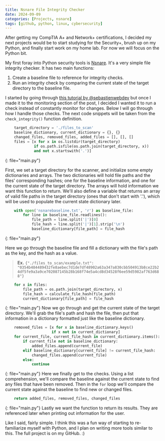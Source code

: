 ```yaml
---
title: Nsnare File Integrity Checker
date: 2024-09-09
categories: [Projects, nsnare]
tags: [github, python, linux, cybersecurity]
---
```


After getting my CompTIA A+ and Network+ certifications, I decided my next projects would be to start studying for the Security+, brush up on my Python, and finally start work on my home lab. For now we will focus on the Python bit.

My first foray into Python security tools is [Nsnare](https://github.com/Neyote/nsnare). It's a very simple file integrity checker. It has two main functions:

1. Create a baseline file to reference for integrity checks.
2. Run an integrity check by comparing the current state of the target directory to the baseline file.

I started by going through [this tutorial by @sebastienwebdev](https://medium.com/@sebastienwebdev/file-integrity-monitor-in-python-a-beginners-guide-fedefc9d9284) but once I made it to the monitoring section of the post, I decided I wanted it to run a check instead of constantly monitor for changes. Below I will go through how I handle those checks. The next code snippets will be taken from the `check_integrity()` function definition.

```python
    target_directory = './files_to_scan'
    baseline_dictionary, current_dictionary = {}, {}
    changed_files, removed_files, added_files = [], [], []
    files = [x for x in os.listdir(target_directory)
             if os.path.isfile(os.path.join(target_directory, x))
             and not x.startswith('.')]
```
{: file="main.py"}

First, we set a target directory for the scanner, and initialize some empty dictionaries and arrays. The two dictionaries will hold file paths and the files' corresponding hashes; one for the baseline information, and one for the current state of the target directory. The arrays will hold information we want this function to return. We'll also define a variable that returns an array of valid file paths in the target directory (ones that don't start with '.'), which will be used to populate the current state dictionary later.

```python
    with open('nsnarebaseline.txt', 'r') as baseline_file:
        for line in baseline_file.readlines():
            file_path = line.split('|')[0]
            file_hash = line.split('|')[1].strip('\n')
            baseline_dictionary[file_path] = file_hash
```
{: file="main.py"}

Here we go through the baseline file and fill a dictionary with the file's path as the key, and the hash as a value.
> **Ex.** `{"./files_to_scan/example.txt": "0354b484489432fe8aebec7d1de7df48902a63a347a830cbb504913b8ce22b24df5fe9a3a9ce702087145b28b168f74e5a4cd8d34528f6ee59d5982af763d688"}`

```python
    for x in files:
        file_path = os.path.join(target_directory, x)
        file_hash = calculate_file_hash(file_path)
        current_dictionary[file_path] = file_hash
```
{: file="main.py"}
Now we go through and get the current state of the target directory. We'll grab the file's path and hash the file, then put that information in a dictionary formatted just like the baseline dictionary.

```python
    removed_files = [x for x in baseline_dictionary.keys()
                     if x not in current_dictionary]
    for current_file, current_file_hash in current_dictionary.items():
        if current_file not in baseline_dictionary:
            added_files.append(current_file)
        elif baseline_dictionary[current_file] != current_file_hash:
            changed_files.append(current_file)
        else:
            continue
```
{: file="main.py"}
Here we finally get to the checks. Using a list comprehension, we'll compare the baseline against the current state to find any files that have been removed. Then in the `for` loop we'll compare the current state against the baseline to find new or changed files.

```python
    return added_files, removed_files, changed_files
```
{: file="main.py"}
Lastly we want the function to return its results. They are referenced later when printing out information for the user.

Like I said, fairly simple. I think this was a fun way of starting to re-familiarize myself with Python, and I plan on writing more tools similar to this. The full project is on my GitHub. :)
